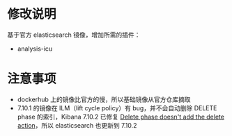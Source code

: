 # 修改说明
基于官方 elasticsearch 镜像，增加所需的插件： 
- analysis-icu

# 注意事项
- dockerhub 上的镜像比官方的慢，所以基础镜像从官方仓库摘取
- 7.10.1 的镜像在 ILM（lift cycle policy）有 bug，并不会自动删除 DELETE phase 的索引，Kibana 7.10.2 已修复 [Delete phase doesn't add the delete action](https://github.com/elastic/kibana/issues/84442)，所以 elasticsearch 也更新到 7.10.2

